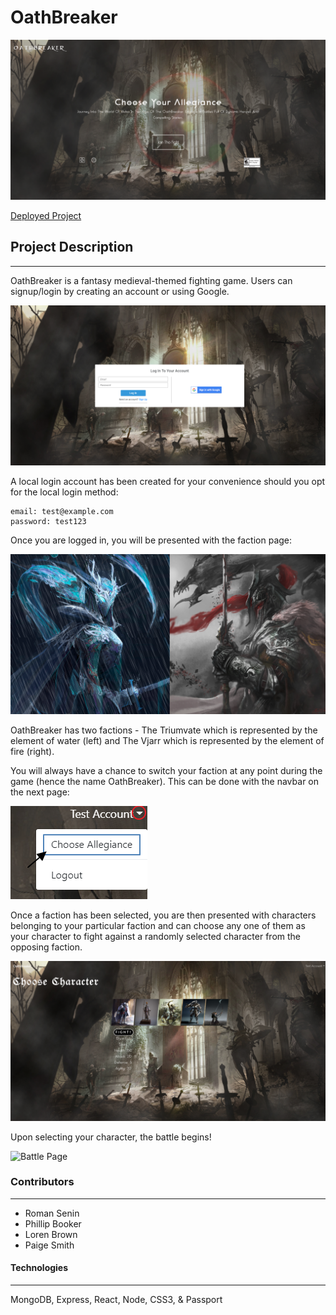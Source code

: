 # OathBreaker

![Splash Page](./media/oathbreaker.png)

[Deployed Project](https://oathbreaker.herokuapp.com/)

## Project Description

---

OathBreaker is a fantasy medieval-themed fighting game. Users can signup/login by creating an account or using Google.

![Login Page](./media/login.png)

A local login account has been created for your convenience should you opt for the local login method:

```
email: test@example.com
password: test123
```

Once you are logged in, you will be presented with the faction page:

![Allegiance Selection](./media/allegiance.png)

OathBreaker has two factions - The Triumvate which is represented by the element of water (left) and The Vjarr which is represented by the element of fire (right).

You will always have a chance to switch your faction at any point during the game (hence the name OathBreaker). This can be done with the navbar on the next page:

![Switch Faction](./media/switch-faction.png)

Once a faction has been selected, you are then presented with characters belonging to your particular faction and can choose any one of them as your character to fight against a randomly selected character from the opposing faction.

![Character Selection](./media/character.png)

Upon selecting your character, the battle begins!

![Battle Page](./media/battle.gif)


### Contributors

---

- Roman Senin
- Phillip Booker
- Loren Brown
- Paige Smith

#### Technologies

---

MongoDB, Express, React, Node, CSS3, & Passport
